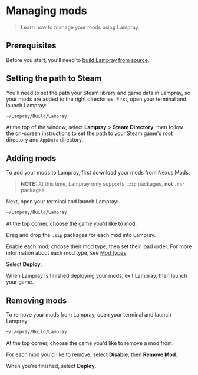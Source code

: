 # Managing mods

> Learn how to manage your mods using Lampray.

## Prerequisites

Before you start, you'll need to [build Lampray from source](./building-lampray.md).

## Setting the path to Steam

You'll need to set the path your Steam library and game data in Lampray, so your mods are added to the right directories. First, open your terminal and launch Lampray:

```bash
~/Lampray/Build/Lampray
```

At the top of the window, select **Lampray** > **Steam Directory**, then follow the on-screen instructions to set the path to your Steam game's root directory and `AppData` directory.

## Adding mods

To add your mods to Lampray, first download your mods from Nexus Mods.

> **NOTE:** At this time, Lampray only supports `.zip` packages, **not** `.rar` packages.

Next, open your terminal and launch Lampray:

```bash
~/Lampray/Build/Lampray
```
At the top corner, choose the game you'd like to mod.

Drag and drop the `.zip` packages for each mod into Lampray.

Enable each mod, choose their mod type, then set their load order. For more information about each mod type, see [Mod types](about-lampray/mod-types.md). 

Select **Deploy**.

When Lampray is finished deploying your mods, exit Lampray, then launch your game.

## Removing mods

To remove your mods from Lampray, open your terminal and launch Lampray:

```bash
~/Lampray/Build/Lampray
```
At the top corner, choose the game you'd like to remove a mod from.

For each mod you'd like to remove, select **Disable**, then **Remove Mod**.

When you're finished, select **Deploy**.


